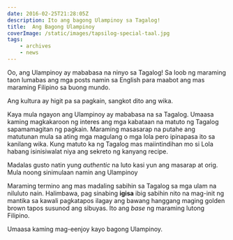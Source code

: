 ```yaml
---
date: 2016-02-25T21:28:05Z
description: Ito ang bagong Ulampinoy sa Tagalog!
title:  Ang Bagong Ulampinoy
coverImage: /static/images/tapsilog-special-taal.jpg
tags: 
    - archives 
    - news
---
```


Oo, ang Ulampinoy ay mababasa na ninyo sa Tagalog! Sa loob ng maraming taon lumabas ang mga posts namin sa English para maabot ang mas maraming Filipino sa buong mundo.

Ang kultura ay higit pa sa pagkain, sangkot dito ang wika.

Kaya mula ngayon ang Ulampinoy ay mababasa na sa Tagalog. Umaasa kaming magkakaroon ng interes ang mga kabataan na matuto ng Tagalog sapamamagitan ng pagkain. Maraming masasarap na putahe ang matutunan mula sa ating mga magulang o mga lola pero ipinapasa ito sa kanilang wika. Kung matuto ka ng Tagalog mas maiintindihan mo si Lola habang isinisiwalat niya ang sekreto ng kanyang recipe.

Madalas gusto natin yung _authentic_ na luto kasi yun ang masarap at orig. Mula noong sinimulaan namin ang Ulampinoy 

Maraming termino ang mas madaling sabihin sa Tagalog sa mga ulam na niluluto nain. Halimbawa, pag sinabing **igisa** ibig sabihin nito na mag-init ng mantika sa kawali pagkatapos ilagay ang bawang hanggang maging golden brown tapos susunod ang sibuyas. Ito ang _base_ ng maraming lutong Filipino.

Umaasa kaming mag-eenjoy kayo bagong Ulampinoy.



